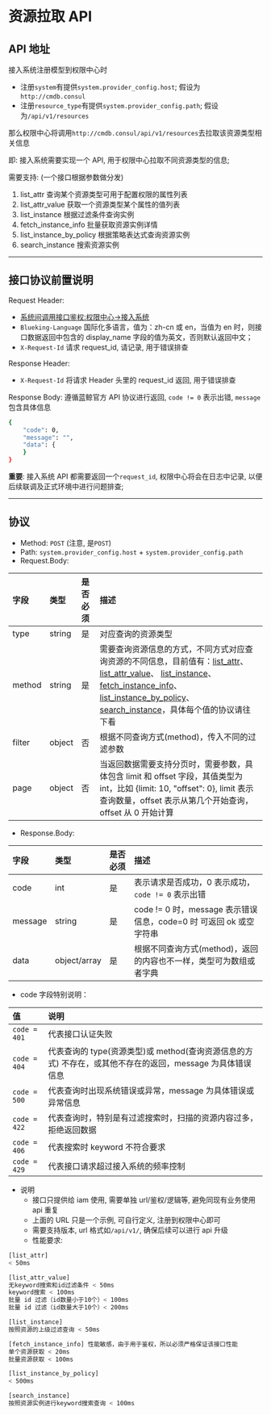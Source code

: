 # 资源拉取 API

## API 地址

接入系统注册模型到权限中心时
- 注册`system`有提供`system.provider_config.host`; 假设为`http://cmdb.consul`
- 注册`resource_type`有提供`system.provider_config.path`; 假设为`/api/v1/resources`

那么权限中心将调用`http://cmdb.consul/api/v1/resources`去拉取该资源类型相关信息

即: 接入系统需要实现一个 API, 用于权限中心拉取不同资源类型的信息;

需要支持: (一个接口根据参数做分发)
1. list_attr 查询某个资源类型可用于配置权限的属性列表
2. list_attr_value 获取一个资源类型某个属性的值列表
3. list_instance 根据过滤条件查询实例
4. fetch_instance_info 批量获取资源实例详情
5. list_instance_by_policy 根据策略表达式查询资源实例
6. search_instance 搜索资源实例

---

## 接口协议前置说明

Request Header: 
- [系统间调用接口鉴权:权限中心->接入系统](../01-Overview/03-APIAuth.md)
- `Blueking-Language`  国际化多语言，值为：zh-cn 或 en，当值为 en 时，则接口数据返回中包含的 display_name 字段的值为英文，否则默认返回中文；
-  `X-Request-Id`  请求 request_id, 请记录, 用于错误排查

Response Header:
-  `X-Request-Id`  将请求 Header 头里的 request_id 返回, 用于错误排查

Response Body: 
遵循蓝鲸官方 API 协议进行返回, `code != 0` 表示出错, `message`包含具体信息
```bash
{
    "code": 0,
    "message": "",
    "data": {
    }
}
```
**重要**: 接入系统 API 都需要返回一个`request_id`, 权限中心将会在日志中记录, 以便后续联调及正式环境中进行问题排查; 

---

## 协议

- Method: `POST` (注意, 是`POST`)
- Path: `system.provider_config.host` + `system.provider_config.path`
- Request.Body:

| 字段 |  类型 |是否必须  | 描述  |
|:---|:---|:---|:---|
| type | string | 是 | 对应查询的资源类型 |
| method |string | 是 | 需要查询资源信息的方式，不同方式对应查询资源的不同信息，目前值有：[list_attr](./10-list_attr.md)、[list_attr_value](./11-list_attr_value.md)、 [list_instance](./12-list_instance.md)、[fetch_instance_info](./13-fetch_instance_info.md)、[list_instance_by_policy](./14-list_instance_by_policy.md)、[search_instance](./15-search_instance.md)，具体每个值的协议请往下看 |
| filter | object | 否 | 根据不同查询方式(method)，传入不同的过滤参数 |
| page | object | 否 | 当返回数据需要支持分页时，需要参数，具体包含 limit 和 offset 字段，其值类型为 int，比如 {limit: 10, "offset": 0}, limit 表示查询数量，offset 表示从第几个开始查询，offset 从 0 开始计算 |

- Response.Body: 

| 字段 |  类型 |是否必须  | 描述  |
|:---|:---|:---|:---|
| code | int | 是 |  表示请求是否成功，0 表示成功，`code != 0` 表示出错 |
| message |string | 是 | code != 0 时，message 表示错误信息，code=0 时 可返回 ok 或空字符串 |
| data | object/array | 是 | 根据不同查询方式(method)，返回的内容也不一样，类型可为数组或者字典 |

 * code 字段特别说明：

| 值 | 说明 |
| :--- | :--- |
| `code = 401` | 代表接口认证失败 |
| `code = 404` | 代表查询的 type(资源类型)或 method(查询资源信息的方式) 不存在，或其他不存在的返回，message 为具体错误信息 |
| `code = 500` | 代表查询时出现系统错误或异常，message 为具体错误或异常信息 |
| `code = 422` | 代表查询时，特别是有过滤搜索时，扫描的资源内容过多，拒绝返回数据 |
| `code = 406` | 代表搜索时 keyword 不符合要求 |
| `code = 429` | 代表接口请求超过接入系统的频率控制  |


- 说明
	- 接口只提供给 iam 使用, 需要单独 url/鉴权/逻辑等, 避免同现有业务使用 api 重复
	- 上面的 URL 只是一个示例, 可自行定义, 注册到权限中心即可
	- 需要支持版本, url 格式如`/api/v1/`, 确保后续可以进行 api 升级
	- 性能要求: 

```bash
[list_attr] 
< 50ms

[list_attr_value]
无keyword搜索和id过滤条件 < 50ms
keyword搜索 < 100ms
批量 id 过滤（id数量小于10个）< 100ms
批量 id 过滤（id数量大于10个）< 200ms

[list_instance]
按照资源的上级过滤查询 < 50ms

[fetch_instance_info] 性能敏感，由于用于鉴权，所以必须严格保证该接口性能
单个资源获取 < 20ms
批量资源获取 < 100ms

[list_instance_by_policy]
< 500ms

[search_instance]
按照资源实例进行keyword搜索查询 < 100ms
```